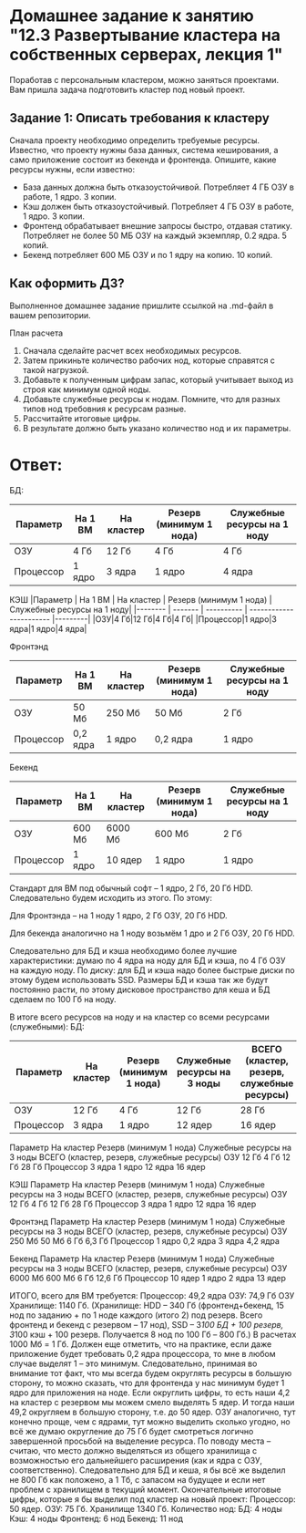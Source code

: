 # Домашнее задание к занятию "12.3 Развертывание кластера на собственных серверах, лекция 1"
Поработав с персональным кластером, можно заняться проектами. Вам пришла задача подготовить кластер под новый проект.

## Задание 1: Описать требования к кластеру
Сначала проекту необходимо определить требуемые ресурсы. Известно, что проекту нужны база данных, система кеширования, а само приложение состоит из бекенда и фронтенда. Опишите, какие ресурсы нужны, если известно:

* База данных должна быть отказоустойчивой. Потребляет 4 ГБ ОЗУ в работе, 1 ядро. 3 копии.
* Кэш должен быть отказоустойчивый. Потребляет 4 ГБ ОЗУ в работе, 1 ядро. 3 копии.
* Фронтенд обрабатывает внешние запросы быстро, отдавая статику. Потребляет не более 50 МБ ОЗУ на каждый экземпляр, 0.2 ядра. 5 копий.
* Бекенд потребляет 600 МБ ОЗУ и по 1 ядру на копию. 10 копий.

## Как оформить ДЗ?

Выполненное домашнее задание пришлите ссылкой на .md-файл в вашем репозитории.

План расчета
1. Сначала сделайте расчет всех необходимых ресурсов.
2. Затем прикиньте количество рабочих нод, которые справятся с такой нагрузкой.
3. Добавьте к полученным цифрам запас, который учитывает выход из строя как минимум одной ноды.
4. Добавьте служебные ресурсы к нодам. Помните, что для разных типов нод требовния к ресурсам разные.
5. Рассчитайте итоговые цифры.
6. В результате должно быть указано количество нод и их параметры.


# Ответ: 

БД:

|Параметр | На 1 ВМ | На кластер | Резерв (минимум 1 нода) | Служебные ресурсы на 1 ноду|
|-------- | ------- | ---------- | ----------------------- |---------|
|ОЗУ|4 Гб|12 Гб|4 Гб|4 Гб|
|Процессор|1 ядро|3 ядра|1 ядро|4 ядра|

КЭШ
|Параметр | На 1 ВМ | На кластер | Резерв (минимум 1 нода) | Служебные ресурсы на 1 ноду|
|-------- | ------- | ---------- | ----------------------- |---------|
|ОЗУ|4 Гб|12 Гб|4 Гб|4 Гб|
|Процессор|1 ядро|3 ядра|1 ядро|4 ядра|

Фронтэнд

|Параметр | На 1 ВМ | На кластер | Резерв (минимум 1 нода) | Служебные ресурсы на 1 ноду|
|-------- | ------- | ---------- | ----------------------- |---------|
|ОЗУ|50 Мб|250 Мб|50 Мб|2 Гб|
|Процессор|0,2 ядра|1 ядро|0,2 ядра|1 ядро|



Бекенд

|Параметр | На 1 ВМ | На кластер | Резерв (минимум 1 нода) | Служебные ресурсы на 1 ноду|
|-------- | ------- | ---------- | ----------------------- |---------|
|ОЗУ|600 Мб|6000 Мб|600 Мб|2 Гб|
|Процессор|1 ядро|10 ядер|1 ядро|1 ядро|

Стандарт для ВМ под обычный софт – 1 ядро, 2 Гб, 20 Гб HDD. Следовательно будем исходить из этого. По этому:

Для Фронтэнда – на 1 ноду 1 ядро, 2 Гб ОЗУ, 20 Гб HDD.

Для бекенда аналогично на 1 ноду возьмём 1 дро и 2 Гб ОЗУ, 20 Гб HDD.

Следовательно для БД и кэша необходимо более лучшие характеристики: думаю по 4 ядра на ноду для БД и кэша, по 4 Гб ОЗУ на каждую ноду. По диску: для БД и кэша надо более быстрые диски по этому будем использовать SSD. Размеры БД и кэша так же будут постоянно расти, по этому дисковое пространство для кеша и БД сделаем по 100 Гб на ноду.

В итоге всего ресурсов на ноду и на кластер со всеми ресурсами (служебными):
БД:

|Параметр | На кластер | Резерв (минимум 1 нода) | Служебные ресурсы на 3 ноды | ВСЕГО (кластер, резерв, служебные ресурсы)|
|-------- | ------- | ---------- | ----------------------- |---------|
|ОЗУ|12 Гб|4 Гб|12 Гб|28 Гб|
|Процессор|3 ядра|1 ядро|12 ядер|16 ядер|

Параметр	На кластер	Резерв (минимум 1 нода)	Служебные ресурсы на 3 ноды	ВСЕГО (кластер, резерв, служебные ресурсы)
ОЗУ	12 Гб	4 Гб	12 Гб	28 Гб
Процессор	3 ядра	1 ядро	12 ядра	16 ядер

КЭШ
Параметр	На кластер	Резерв (минимум 1 нода)	Служебные ресурсы на 3 ноды	ВСЕГО (кластер, резерв, служебные ресурсы)
ОЗУ	12 Гб	4 Гб	12 Гб	28 Гб
Процессор	3 ядра	1 ядро	12 ядра	16 ядер

Фронтэнд
Параметр	На кластер	Резерв (минимум 1 нода)	Служебные ресурсы на 3 ноды	ВСЕГО (кластер, резерв, служебные ресурсы)
ОЗУ	250 Мб	50 Мб	6 Гб	6,3 Гб
Процессор	1 ядро	0,2 ядра	3 ядра	4,2 ядра

Бекенд
Параметр	На кластер	Резерв (минимум 1 нода)	Служебные ресурсы на 3 ноды	ВСЕГО (кластер, резерв, служебные ресурсы)
ОЗУ	6000 Мб	600 Мб	6 Гб	12,6 Гб
Процессор	10 ядер	1 ядро	2 ядра	13 ядер

ИТОГО, всего для ВМ требуется: 
Процессор: 49,2 ядра
ОЗУ: 74,9 Гб ОЗУ
Хранилище: 1140 Гб. (Хранилище: HDD – 340 Гб (фронтенд+бекенд, 15 нод по заданию + по 1 ноде каждого (итого 2) под резерв. Всего фронтенд и бекенд с резервом – 17 нод), SSD – 3*100 БД + 100 резерв, 3*100 кэш + 100 резерв. Получается 8 нод по 100 Гб – 800 Гб.)
В расчетах 1000 Мб = 1 Гб.
Должен еще отметить, что на практике, если даже приложение будет требовать 0,2 ядра процессора, то мне в любом случае выделят 1 – это минимум. Следовательно, принимая во внимание тот факт, что мы всегда будем округлять ресурсы в большую сторону, то можно сказать, что для фронтенда у нас минимум будет 1 ядро для приложения на ноде. Если округлить цифры, то есть наши 4,2 на кластер с резервом мы можем смело выделять 5 ядер. И тогда наши 49,2 округляем в большую сторону, т.е. до 50 ядер.
ОЗУ аналогично, тут конечно проще, чем с ядрами, тут можно выделить сколько угодно, но всё же думаю округление до 75 Гб будет смотреться логично завершенной просьбой на выделение ресурса.
По поводу места – считаю, что место должно выделяться из общего хранилища с возможностью его дальнейшего расширения (как и ядра с ОЗУ, соответственно). Следовательно для БД и кеша, я бы всё же выделил не 800 Гб как положено, а 1 Тб, с запасом на будущее и если нет проблем с хранилищем в текущий момент.
Окончательные итоговые цифры, которые я бы выделил под кластер на новый проект:
Процессор: 50 ядер.
ОЗУ: 75 Гб.
Хранилище 1340 Гб.
Количество нод: 
БД: 4 ноды
Кэш: 4 ноды
Фронтенд: 6 нод
Бекенд: 11 нод
